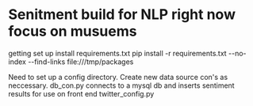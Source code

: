 # Senitment build for NLP right now focus on musuems

getting set up 
install requirements.txt
pip install -r requirements.txt --no-index --find-links file:///tmp/packages

Need to set up a config directory. Create new data source con's as neccessary.
db_con.py connects to a mysql db and inserts sentiment results for use on front end
twitter_config.py


